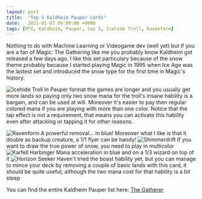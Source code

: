 ```yaml
---
layout: post
title:  "Top 5 Kaldheim Pauper Cards"
date:   2021-01-07 00:00:00 +0000
tags: [MTG, Kaldheim, Pauper, top 5, Icehide Troll, Ravenform]
---
```


Nothing to do with Machine Learning or Videogame dev (well yet) but if you are a fan of Magic: The Gathering like me you
probably know Kaldheim got released a few days ago. I like this set particulary because of the snow theme probably because I started playing Magic in 1995 when Ice Age was the lastest set and introduced the snow type for the first time in Magic's history.



![Icehide Troll](https://gatherer.wizards.com/Handlers/Image.ashx?multiverseid=503790&type=card) 
In Pauper format the games are longer and you usually get more lands so paying only two snow mana for the troll's insane hability is a bargain, and can be used at will. Moreover it's easier to pay then regular colored mana if you are playing with more than one color. Notice that the tap effect is not a requirement, that means you can activate this hability even after attacking or tapping it for other reasons.

![Ravenform](https://gatherer.wizards.com/Handlers/Image.ashx?multiverseid=503680&type=card) 
A powerful removal... in blue! Moreover what I like is that it double as backup creature, a 1/1 flyer can be handy!
![Shimmerdrift](https://gatherer.wizards.com/Handlers/Image.ashx?multiverseid=503887&type=card) 
If you want to draw the true power of snow, you need to play in multicolor
![Karfell Harbinger](https://gatherer.wizards.com/Handlers/Image.ashx?multiverseid=503673&type=card) 
Mana acceleration in blue and on a 1/3 wizard on top of it
![Horizon Seeker](https://gatherer.wizards.com/Handlers/Image.ashx?multiverseid=503789&type=card) 
Haven't tried the boast hability yet, but you can manage to mince your deck by removing a couple of basic lands with this card, it should be quite useful, although the two mana cost for that hability is a bit steep

You can find the entire Kaldheim Pauper list here:
[The Gatherer](https://gatherer.wizards.com/Pages/Search/Default.aspx?action=advanced&set=+[%22Kaldheim%22]&format=+[%22Pauper%22])